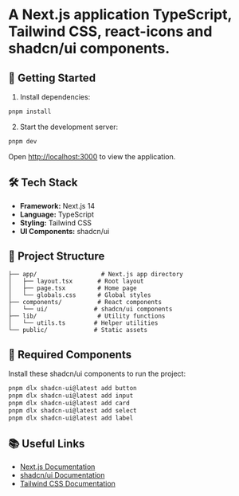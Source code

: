 # A Next.js application TypeScript, Tailwind CSS, react-icons and shadcn/ui components.

## 🚀 Getting Started

1. Install dependencies:
```bash
pnpm install
```

2. Start the development server:
```bash
pnpm dev
```

Open [http://localhost:3000](http://localhost:3000) to view the application.

## 🛠️ Tech Stack

- **Framework:** Next.js 14
- **Language:** TypeScript
- **Styling:** Tailwind CSS
- **UI Components:** shadcn/ui

## 📁 Project Structure

```
├── app/                  # Next.js app directory
│   ├── layout.tsx       # Root layout
│   ├── page.tsx         # Home page
│   └── globals.css      # Global styles
├── components/          # React components
│   └── ui/             # shadcn/ui components
├── lib/                 # Utility functions
│   └── utils.ts        # Helper utilities
└── public/             # Static assets
```

## 🔧 Required Components

Install these shadcn/ui components to run the project:

```bash
pnpm dlx shadcn-ui@latest add button
pnpm dlx shadcn-ui@latest add input
pnpm dlx shadcn-ui@latest add card
pnpm dlx shadcn-ui@latest add select
pnpm dlx shadcn-ui@latest add label
```

## 📚 Useful Links

- [Next.js Documentation](https://nextjs.org/docs)
- [shadcn/ui Documentation](https://ui.shadcn.com)
- [Tailwind CSS Documentation](https://tailwindcss.com/docs)
